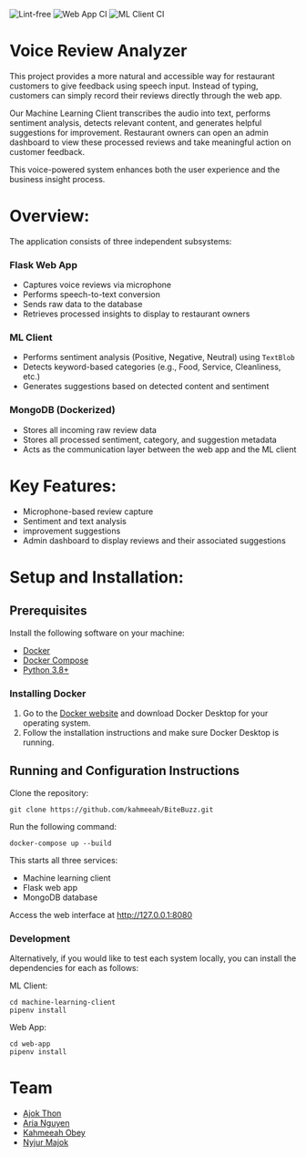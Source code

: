 ![Lint-free](https://github.com/kahmeeah/BiteBuzz/actions/workflows/lint.yml/badge.svg)
![Web App CI](https://github.com/kahmeeah/BiteBuzz/actions/workflows/web-app-ci.yml/badge.svg?branch=main)
![ML Client CI](https://github.com/kahmeeah/BiteBuzz/actions/workflows/machine-learning-client-ci.yml/badge.svg?branch=main)

# Voice Review Analyzer 

This project provides a more natural and accessible way for restaurant customers to give feedback using speech input. Instead of typing, customers can simply record their reviews directly through the web app.

Our Machine Learning Client transcribes the audio into text, performs sentiment analysis, detects relevant content, and generates helpful suggestions for improvement. Restaurant owners can open an admin dashboard to view these processed reviews and take meaningful action on customer feedback.

This voice-powered system enhances both the user experience and the business insight process.

# Overview:
The application consists of three independent subsystems:

### Flask Web App
- Captures voice reviews via microphone
- Performs speech-to-text conversion
- Sends raw data to the database
- Retrieves processed insights to display to restaurant owners

### ML Client
- Performs sentiment analysis (Positive, Negative, Neutral) using ```TextBlob```
-  Detects keyword-based categories (e.g., Food, Service, Cleanliness, etc.)
- Generates suggestions based on detected content and sentiment

### MongoDB (Dockerized)
- Stores all incoming raw review data
- Stores all processed sentiment, category, and suggestion metadata
- Acts as the communication layer between the web app and the ML client

# Key Features:
- Microphone-based review capture
- Sentiment and text analysis
- improvement suggestions
- Admin dashboard to display reviews and their associated suggestions





# Setup and Installation:
## Prerequisites

Install the following software on your machine:

- [Docker](https://www.docker.com/)
- [Docker Compose](https://docs.docker.com/compose/)
- [Python 3.8+](https://www.python.org/downloads/)

### Installing Docker

1. Go to the [Docker website](https://www.docker.com/products/docker-desktop) and download Docker Desktop for your operating system.
2. Follow the installation instructions and make sure Docker Desktop is running.

## Running and Configuration Instructions

Clone the repository:
```shell
git clone https://github.com/kahmeeah/BiteBuzz.git
```

Run the following command:
```shell
docker-compose up --build
```
This starts all three services:
- Machine learning client
- Flask web app
- MongoDB database


Access the web interface at http://127.0.0.1:8080

### Development

Alternatively, if you would like to test each system locally, you can install the dependencies for each as follows:


ML Client:
```shell
cd machine-learning-client
pipenv install
```

Web App:
```shell
cd web-app
pipenv install
```





# Team
* [Ajok Thon](https://github.com/ajokt123)
* [Aria Nguyen](https://github.com/ariangn)
* [Kahmeeah Obey](https://github.com/kahmeeah)
* [Nyjur Majok](https://github.com/nyjur1)
